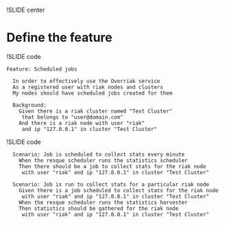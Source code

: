 !SLIDE center

# Define the feature #

!SLIDE code

    Feature: Scheduled jobs

      In order to effectively use the Overriak service
      As a registered user with riak nodes and clusters
      My nodes should have scheduled jobs created for them

      Background:
        Given there is a riak cluster named "Test Cluster" 
         that belongs to "user@domain.com"
        And there is a riak node with user "riak" 
         and ip "127.0.0.1" in cluster "Test Cluster"

!SLIDE code

      Scenario: Job is scheduled to collect stats every minute
        When the resque scheduler runs the statistics scheduler
        Then there should be a job to collect stats for the riak node 
         with user "riak" and ip "127.0.0.1" in cluster "Test Cluster"

      Scenario: Job is run to collect stats for a particular riak node
        Given there is a job scheduled to collect stats for the riak node 
         with user "riak" and ip "127.0.0.1" in cluster "Test Cluster"
        When the resque scheduler runs the statistics harvester
        Then statistics should be gathered for the riak node 
         with user "riak" and ip "127.0.0.1" in cluster "Test Cluster"

